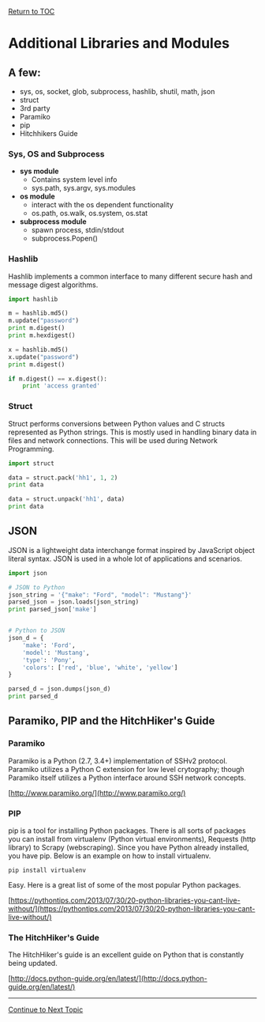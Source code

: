 <a href="https://github.com/CyberTrainingUSAF/07-Python-Programming/blob/master/00-Table-of-Contents.md" rel="Return to TOC"> Return to TOC </a>

# Additional Libraries and Modules  

## **A few:**

* sys, os, socket, glob, subprocess, hashlib, shutil, math, json
* struct
* 3rd party
* Paramiko
* pip
* Hitchhikers Guide

### Sys, OS and Subprocess

* **sys module**
  * Contains system level info
  * sys.path, sys.argv, sys.modules
* **os module**
  * interact with the os dependent functionality
  * os.path, os.walk, os.system, os.stat
* **subprocess module**
  * spawn process, stdin/stdout
  * subprocess.Popen\(\)

### Hashlib

Hashlib implements a common interface to many different secure hash and message digest algorithms.

```python
import hashlib

m = hashlib.md5()
m.update("password")
print m.digest()
print m.hexdigest()

x = hashlib.md5()
x.update("password")
print m.digest()

if m.digest() == x.digest():
    print 'access granted'
```

### Struct

Struct performs conversions between Python values and C structs represented as Python strings. This is mostly used in handling binary data in files and network connections. This will be used during Network Programming.

```python
import struct

data = struct.pack('hh1', 1, 2)
print data

data = struct.unpack('hh1', data)
print data
```

## JSON

JSON is a lightweight data interchange format inspired by JavaScript object literal syntax. JSON is used in a whole lot of applications and scenarios.

```python
import json

# JSON to Python
json_string = '{"make": "Ford", "model": "Mustang"}'
parsed_json = json.loads(json_string)
print parsed_json['make']


# Python to JSON
json_d = {
    'make': 'Ford',
    'model': 'Mustang',
    'type': 'Pony',
    'colors': ['red', 'blue', 'white', 'yellow']
}

parsed_d = json.dumps(json_d)
print parsed_d
```

## Paramiko, PIP and the HitchHiker's Guide

### Paramiko

Paramiko is a Python \(2.7, 3.4+\) implementation of SSHv2 protocol. Paramiko utilizes a Python C extension for low level crytography; though Paramiko itself utilizes a Python interface around SSH network concepts.

[http://www.paramiko.org/](http://www.paramiko.org/)

### PIP

pip is a tool for installing Python packages. There is all sorts of packages you can install from virtualenv \(Python virtual environments\), Requests \(http library\) to Scrapy \(webscraping\). Since you have Python already installed, you have pip. Below is an example on how to install virtualenv.

```text
pip install virtualenv
```

Easy. Here is a great list of some of the most popular Python packages.

[https://pythontips.com/2013/07/30/20-python-libraries-you-cant-live-without/](https://pythontips.com/2013/07/30/20-python-libraries-you-cant-live-without/)

### The HitchHiker's Guide

The HitchHiker's guide is an excellent guide on Python that is constantly being updated.

[http://docs.python-guide.org/en/latest/](http://docs.python-guide.org/en/latest/)

---

<a href="https://github.com/CyberTrainingUSAF/07-Python-Programming/blob/master/06_advanced/04_multithreading.md" > Continue to Next Topic </a>
